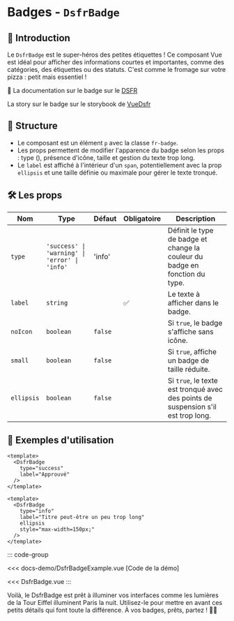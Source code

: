# Badges - `DsfrBadge`

## 🌟 Introduction

Le `DsfrBadge` est le super-héros des petites étiquettes ! Ce composant Vue est idéal pour afficher des informations courtes et importantes, comme des catégories, des étiquettes ou des statuts. C'est comme le fromage sur votre pizza : petit mais essentiel !

🏅 La documentation sur le badge sur le [DSFR](https://www.systeme-de-design.gouv.fr/elements-d-interface/composants/badge)

<VIcon name="vi-file-type-storybook" /> La story sur le badge sur le storybook de [VueDsfr](https://storybook.vue-ds.fr/?path=/docs/composants-dsfrbadge--docs)

## 📐 Structure

- Le composant est un élément `p` avec la classe `fr-badge`.
- Les props permettent de modifier l'apparence du badge selon les props : type (), présence d'icône, taille et gestion du texte trop long.
- Le `label` est affiché à l'intérieur d'un `span`, potentiellement avec la prop `ellipsis` et une taille définie ou maximale pour gérer le texte tronqué.

## 🛠️ Les props

| Nom | Type | Défaut | Obligatoire | Description |
| --- | --- | --- | --- | --- |
| `type` | `'success' \| 'warning' \| 'error' \| 'info'` | 'info' |  | Définit le type de badge et change la couleur du badge en fonction du type. |
| `label` | `string` |  | ✅ | Le texte à afficher dans le badge. |
| `noIcon` | `boolean` | `false` | | Si `true`, le badge s'affiche sans icône. |
| `small` | `boolean` | `false` | | Si `true`, affiche un badge de taille réduite. |
| `ellipsis` | `boolean` | `false` | | Si `true`, le texte est tronqué avec des points de suspension s'il est trop long. |

## 📝 Exemples d'utilisation

```vue
<template>
  <DsfrBadge
    type="success"
    label="Approuvé"
  />
</template>
```

```vue
<template>
  <DsfrBadge
    type="info"
    label="Titre peut-être un peu trop long"
    ellipsis
    style="max-width=150px;"
  />
</template>
```

::: code-group

<Story data-title="Démo" min-h="400px">
  <DsfrBadgeExample />
</Story>

<<< docs-demo/DsfrBadgeExample.vue [Code de la démo]

<<< DsfrBadge.vue
:::

Voilà, le DsfrBadge est prêt à illuminer vos interfaces comme les lumières de la Tour Eiffel illuminent Paris la nuit. Utilisez-le pour mettre en avant ces petits détails qui font toute la différence. À vos badges, prêts, partez ! 🚀💡

<script setup lang="ts">
import DsfrBadgeExample from './docs-demo/DsfrBadgeExample.vue'
</script>
